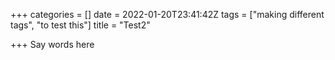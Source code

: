 +++
categories = []
date = 2022-01-20T23:41:42Z
tags = ["making different tags", "to test this"]
title = "Test2"

+++
Say words here
